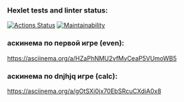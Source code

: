 ### Hexlet tests and linter status:
[![Actions Status](https://github.com/happy-violence/php-project-45/actions/workflows/hexlet-check.yml/badge.svg)](https://github.com/happy-violence/php-project-45/actions)
[![Maintainability](https://api.codeclimate.com/v1/badges/478dd86452263a0051a9/maintainability)](https://codeclimate.com/github/happy-violence/php-project-45/maintainability)

### аскинема по первой игре (even):
https://asciinema.org/a/HZaPhNMU2vfMyCeaP5VUmoWB5

### аскинема по dnjhjq игре (calc):
https://asciinema.org/a/gOtSXi0jx70EbSRcuCXdiA0x8
